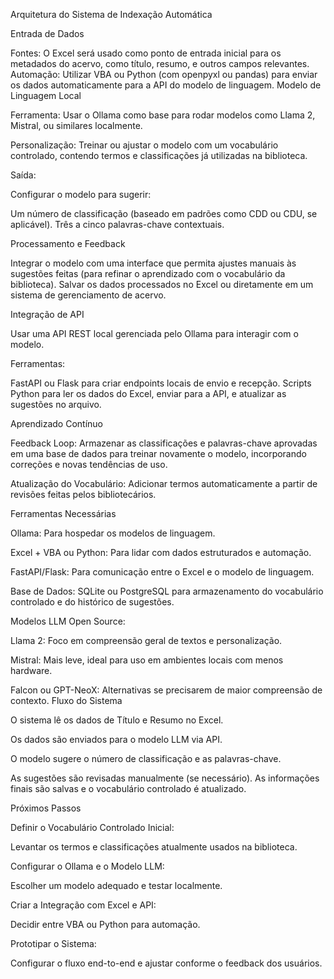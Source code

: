 Arquitetura do Sistema de Indexação Automática

Entrada de Dados

Fontes: O Excel será usado como ponto de entrada inicial para os metadados do acervo, como título, resumo, e outros campos relevantes.
Automação: Utilizar VBA ou Python (com openpyxl ou pandas) para enviar os dados automaticamente para a API do modelo de linguagem.
Modelo de Linguagem Local

Ferramenta: Usar o Ollama como base para rodar modelos como Llama 2, Mistral, ou similares localmente.

Personalização: Treinar ou ajustar o modelo com um vocabulário controlado, contendo termos e classificações já utilizadas na biblioteca.

Saída: 

Configurar o modelo para sugerir:

Um número de classificação (baseado em padrões como CDD ou CDU, se aplicável).
Três a cinco palavras-chave contextuais.

Processamento e Feedback

Integrar o modelo com uma interface que permita ajustes manuais às sugestões feitas (para refinar o aprendizado com o vocabulário da biblioteca).
Salvar os dados processados no Excel ou diretamente em um sistema de gerenciamento de acervo.

Integração de API

Usar uma API REST local gerenciada pelo Ollama para interagir com o modelo.

Ferramentas:

FastAPI ou Flask para criar endpoints locais de envio e recepção.
Scripts Python para ler os dados do Excel, enviar para a API, e atualizar as sugestões no arquivo.


Aprendizado Contínuo

Feedback Loop: Armazenar as classificações e palavras-chave aprovadas em uma base de dados para treinar novamente o modelo, incorporando correções e novas tendências de uso.

Atualização do Vocabulário: Adicionar termos automaticamente a partir de revisões feitas pelos bibliotecários.

Ferramentas Necessárias

Ollama: Para hospedar os modelos de linguagem.

Excel + VBA ou Python: Para lidar com dados estruturados e automação.

FastAPI/Flask: Para comunicação entre o Excel e o modelo de linguagem.

Base de Dados: SQLite ou PostgreSQL para armazenamento do vocabulário controlado e do histórico de sugestões.


Modelos LLM Open Source:

Llama 2: Foco em compreensão geral de textos e personalização.

Mistral: Mais leve, ideal para uso em ambientes locais com menos hardware.

Falcon ou GPT-NeoX: Alternativas se precisarem de maior compreensão de contexto.
Fluxo do Sistema

O sistema lê os dados de Título e Resumo no Excel.

Os dados são enviados para o modelo LLM via API.

O modelo sugere o número de classificação e as palavras-chave.

As sugestões são revisadas manualmente (se necessário).
As informações finais são salvas e o vocabulário controlado é atualizado.

Próximos Passos

Definir o Vocabulário Controlado Inicial:

Levantar os termos e classificações atualmente usados na biblioteca.

Configurar o Ollama e o Modelo LLM:

Escolher um modelo adequado e testar localmente.

Criar a Integração com Excel e API:

Decidir entre VBA ou Python para automação.

Prototipar o Sistema:

Configurar o fluxo end-to-end e ajustar conforme o feedback dos usuários.
